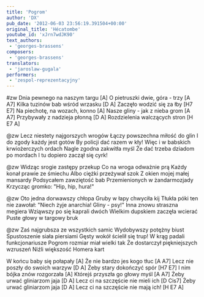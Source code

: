 ```yaml
---
title: 'Pogrom'
author: 'DX'
pub_date: '2012-06-03 23:56:19.391504+00:00'
original_title: 'Hécatombe'
youtube_id: 'xJrn7wdJK90'
text_authors:
 - 'georges-brassens'
composers:
 - 'georges-brassens'
translators:
 - 'jaroslaw-gugala'
performers:
 - 'zespol-reprezentacyjny'
---
```


#zw
Dnia pewnego na naszym targu [A]
O pietruszki dwie, góra - trzy [A A7]
Kilka tuzinów bab wśród wrzasku [D A]
Zaczęło wodzić się za łby [H7 E7]
Na piechotę, na wozach, konno [A]
Nasze gliny - jak z nieba grom [A A7]
Przybywały z nadzieja płonną [D A]
Rozdzielenia walczących stron [H E7 A]

@zw
Lecz niestety najgorszych wrogów
Łączy powszechna miłość do glin
I do zgody każdy jest gotów
By policji dać razem w kły!
Więc i w babskich krwiożerczych ordach
Nagle zgodna zakwitła myśl
Że dać trzeba dziadom po mordach
I tu dopiero zaczął się cyrk!

@zw
Widząc srogie zastępy przekup
Co na wroga odważnie prą
Każdy konał prawie ze śmiechu
Albo ciężki przeżywał szok
Z okien mojej małej mansardy
Podsycałem zawziętość bab
Przemienionych w żandarmozjady
Krzycząc gromko: "Hip, hip, hura!"

@zw
Oto jedna dorwawszy chłopa
Gruby w łapy chwyciła kij
Tłukła póki ten nie zawołał:
"Niech żyje anarchia! Gliny - psy!"
Inna znowu straszna megiera
Wziąwszy po się kaprali dwóch
Wielkim dupskiem zaczęła wcierać
Puste głowy w targowy bruk

@zw
Zaś najgrubsza ze wszystkich samic
Wydobywszy potężny biust
Spustoszenie siała piersiami
Gęsty wokół ścielił się trup!
W krąg padali funkcjonariusze
Pogrom rozmiar miał wielki tak
Że dostarczył piękniejszych wzruszeń
Niźli większość Homera kart

W końcu baby się połapały [A]
Że nie bardzo jes kogo tłuc [A A7]
Lecz nie poszły do swoich warzyw [D A]
Żeby stary dokończyć spór [H7 E7]
I nim bójka znów rozgorzała [A]
Którejś przyszła go głowy myśl [A A7]
Żeby urwać gliniarzom jaja [D A]
Lecz ci na szczęście nie mieli ich [D Cis7]
Żeby urwać gliniarzom jaja [D A]
Lecz ci na szczęście nie mają ich! [H E7 A]